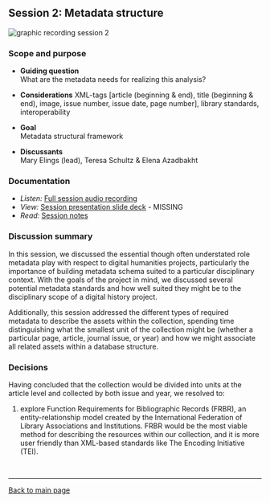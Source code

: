 ## Session 2: Metadata structure
![graphic recording session 2](../images/graphic-recording-session2.png)

### Scope and purpose
- **Guiding question**  
  What are the metadata needs for realizing this analysis?

-	**Considerations**
  XML-tags [article (beginning & end), title (beginning & end), image, issue number, issue date, page number], library standards, interoperability   

-	**Goal**	 
  Metadata structural framework   

-	**Discussants** 	
  Mary Elings (lead), Teresa Schultz & Elena Azadbakht

### Documentation  
- *Listen:* [Full session audio recording](audio/session2.MP3)   
- *View:* [Session presentation slide deck](link) - MISSING  
- *Read:* [Session notes](https://docs.google.com/document/d/196V79SznVOMz-1G63dCI5LCIg0iVKNmMWCP2aSaxHw0/edit?usp=sharing)

### Discussion summary
In this session, we discussed the essential though often understated role metadata play with respect to digital humanities projects, particularly the importance of building metadata schema suited to a particular disciplinary context. With the goals of the project in mind, we discussed several potential metadata standards and how well suited they might be to the disciplinary scope of a digital history project.

Additionally, this session addressed the different types of required metadata to describe the assets within the collection, spending time distinguishing what the smallest unit of the collection might be (whether a particular page, article, journal issue, or year) and how we might associate all related assets within a database structure.

### Decisions
Having concluded that the collection would be divided into units at the article level and collected by both issue and year, we resolved to:
1. explore Function Requirements for Bibliographic Records (FRBR), an entity-relationship model created by the International Federation of Library Associations and Institutions. FRBR would be the most viable method for describing the resources within our collection, and it is more user friendly than XML-based standards like The Encoding Initiative (TEI).


&nbsp;

------------------------------

[Back to main page](/empire/)

